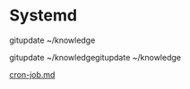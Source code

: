 # Systemd

gitupdate ~/knowledge

gitupdate ~/knowledgegitupdate ~/knowledge

[cron-job.md](cron-job.md)

